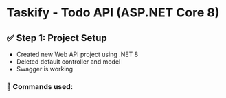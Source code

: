 # Taskify - Todo API (ASP.NET Core 8)

## ✅ Step 1: Project Setup
- Created new Web API project using .NET 8
- Deleted default controller and model
- Swagger is working

### 🔗 Commands used:
